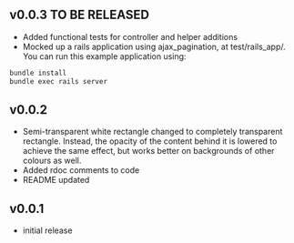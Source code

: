 ## v0.0.3 TO BE RELEASED
* Added functional tests for controller and helper additions
* Mocked up a rails application using ajax_pagination, at test/rails_app/. You can run this example application using:

```sh
bundle install
bundle exec rails server
```

## v0.0.2
* Semi-transparent white rectangle changed to completely transparent rectangle. Instead, the opacity of the content behind it is lowered to achieve the same effect, but works better on backgrounds of other colours as well.
* Added rdoc comments to code
* README updated

## v0.0.1

* initial release

